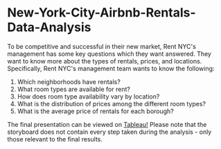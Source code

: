 # New-York-City-Airbnb-Rentals-Data-Analysis

To be competitive and successful in their new market, Rent NYC's management has some key questions which they want answered. They want to know more about the types of rentals, prices, and locations. Specifically, Rent NYC's management team wants to know the following:  
  
1. Which neighborhoods have rentals?  
2. What room types are available for rent?  
3. How does room type availability vary by location?  
4. What is the distribution of prices among the different room types?   
5.  What is the average price of rentals for each borough?  
  
The final presentation can be viewed on [Tableau!](https://public.tableau.com/app/profile/april.wiley/viz/NYCAirbnbRentalsDataAnalysis/NewYorkCityAirbnbRentalsDataAnalysis?publish=yes) Please note that the storyboard does not contain every step taken during the analysis - only those relevant to the final results.  

